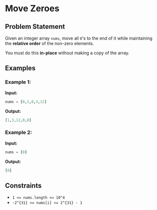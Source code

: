 # Move Zeroes

## Problem Statement
Given an integer array `nums`, move all `0`'s to the end of it while maintaining the **relative order** of the non-zero elements.

You must do this **in-place** without making a copy of the array.

## Examples

### Example 1:
**Input:**  
```python
nums = [0,1,0,3,12]
```
**Output:**  
```python
[1,3,12,0,0]
```

### Example 2:
**Input:**  
```python
nums = [0]
```
**Output:**  
```python
[0]
```

## Constraints
- `1 <= nums.length <= 10^4`
- `-2^{31} <= nums[i] <= 2^{31} - 1`


